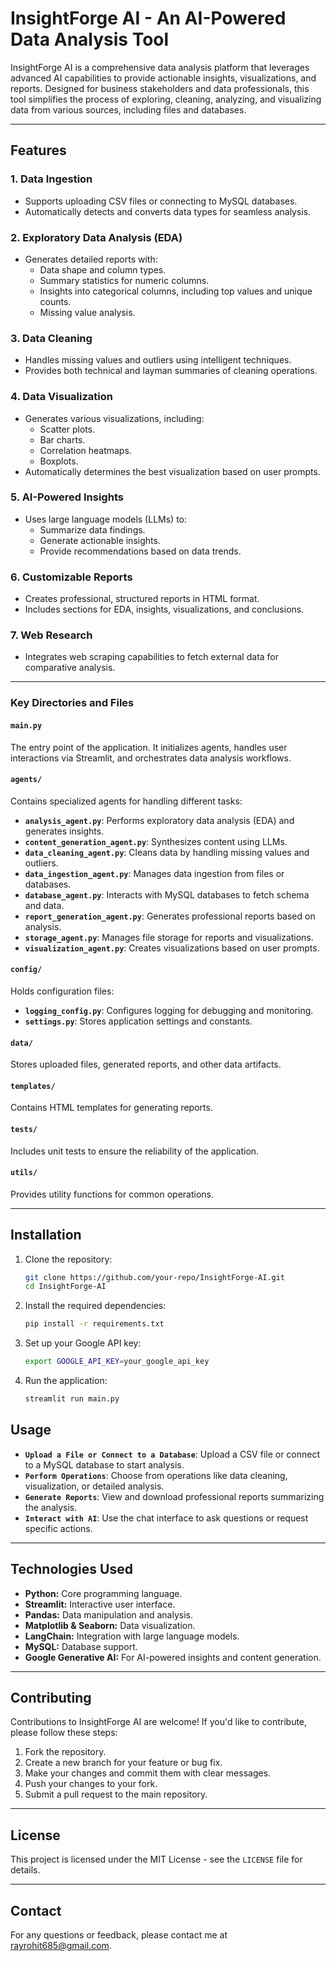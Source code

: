 # InsightForge AI - An AI-Powered Data Analysis Tool

InsightForge AI is a comprehensive data analysis platform that leverages advanced AI capabilities to provide actionable insights, visualizations, and reports. Designed for business stakeholders and data professionals, this tool simplifies the process of exploring, cleaning, analyzing, and visualizing data from various sources, including files and databases.

---

## Features

### 1. **Data Ingestion**
- Supports uploading CSV files or connecting to MySQL databases.
- Automatically detects and converts data types for seamless analysis.

### 2. **Exploratory Data Analysis (EDA)**
- Generates detailed reports with:
  - Data shape and column types.
  - Summary statistics for numeric columns.
  - Insights into categorical columns, including top values and unique counts.
  - Missing value analysis.

### 3. **Data Cleaning**
- Handles missing values and outliers using intelligent techniques.
- Provides both technical and layman summaries of cleaning operations.

### 4. **Data Visualization**
- Generates various visualizations, including:
  - Scatter plots.
  - Bar charts.
  - Correlation heatmaps.
  - Boxplots.
- Automatically determines the best visualization based on user prompts.

### 5. **AI-Powered Insights**
- Uses large language models (LLMs) to:
  - Summarize data findings.
  - Generate actionable insights.
  - Provide recommendations based on data trends.

### 6. **Customizable Reports**
- Creates professional, structured reports in HTML format.
- Includes sections for EDA, insights, visualizations, and conclusions.

### 7. **Web Research**
- Integrates web scraping capabilities to fetch external data for comparative analysis.

---

### Key Directories and Files

#### **`main.py`**
The entry point of the application. It initializes agents, handles user interactions via Streamlit, and orchestrates data analysis workflows.

#### **`agents/`**
Contains specialized agents for handling different tasks:
- **`analysis_agent.py`**: Performs exploratory data analysis (EDA) and generates insights.
- **`content_generation_agent.py`**: Synthesizes content using LLMs.
- **`data_cleaning_agent.py`**: Cleans data by handling missing values and outliers.
- **`data_ingestion_agent.py`**: Manages data ingestion from files or databases.
- **`database_agent.py`**: Interacts with MySQL databases to fetch schema and data.
- **`report_generation_agent.py`**: Generates professional reports based on analysis.
- **`storage_agent.py`**: Manages file storage for reports and visualizations.
- **`visualization_agent.py`**: Creates visualizations based on user prompts.

#### **`config/`**
Holds configuration files:
- **`logging_config.py`**: Configures logging for debugging and monitoring.
- **`settings.py`**: Stores application settings and constants.

#### **`data/`**
Stores uploaded files, generated reports, and other data artifacts.

#### **`templates/`**
Contains HTML templates for generating reports.

#### **`tests/`**
Includes unit tests to ensure the reliability of the application.

#### **`utils/`**
Provides utility functions for common operations.

---

## Installation

1. Clone the repository:
   ```bash
   git clone https://github.com/your-repo/InsightForge-AI.git
   cd InsightForge-AI
   ```
2. Install the required dependencies:
   ```bash
   pip install -r requirements.txt
   ```

3. Set up your Google API key:
   ```bash
   export GOOGLE_API_KEY=your_google_api_key
   ```

4. Run the application:
   ```bash
   streamlit run main.py
   ```

## Usage
- **`Upload a File or Connect to a Database`**: Upload a CSV file or connect to a MySQL database to start analysis.
- **`Perform Operations`**: Choose from operations like data cleaning, visualization, or detailed analysis.
- **`Generate Reports`**: View and download professional reports summarizing the analysis.
- **`Interact with AI`**: Use the chat interface to ask questions or request specific actions.

---

## Technologies Used

*   **Python:** Core programming language.
*   **Streamlit:** Interactive user interface.
*   **Pandas:** Data manipulation and analysis.
*   **Matplotlib & Seaborn:** Data visualization.
*   **LangChain:** Integration with large language models.
*   **MySQL:** Database support.
*   **Google Generative AI:** For AI-powered insights and content generation.

---

## Contributing

Contributions to InsightForge AI are welcome! If you'd like to contribute, please follow these steps:

1.  Fork the repository.
2.  Create a new branch for your feature or bug fix.
3.  Make your changes and commit them with clear messages.
4.  Push your changes to your fork.
5.  Submit a pull request to the main repository.

---

## License

This project is licensed under the MIT License - see the `LICENSE` file for details.

---

## Contact

For any questions or feedback, please contact me at rayrohit685@gmail.com.
